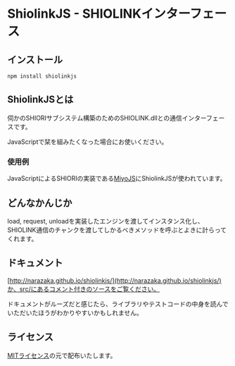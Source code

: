 ShiolinkJS - SHIOLINKインターフェース
=============================================

インストール
--------------------------

    npm install shiolinkjs

ShiolinkJSとは
--------------------------

伺かのSHIORIサブシステム構築のためのSHIOLINK.dllとの通信インターフェースです。

JavaScriptで栞を組みたくなった場合にお使いください。

### 使用例

JavaScriptによるSHIORIの実装である[MiyoJS](https://github.com/Narazaka/miyojs.git)にShiolinkJSが使われています。

どんなかんじか
--------------------------

load, request, unloadを実装したエンジンを渡してインスタンス化し、SHIOLINK通信のチャンクを渡してしかるべきメソッドを呼ぶとよきに計らってくれます。

ドキュメント
--------------------------

[http://narazaka.github.io/shiolinkjs/](http://narazaka.github.io/shiolinkjs/)か、src/にあるコメント付きのソースをご覧ください。

ドキュメントがルーズだと感じたら、ライブラリやテストコードの中身を読んでいただいたほうがわかりやすいかもしれません。

ライセンス
--------------------------

[MITライセンス](http://narazaka.net/license/MIT?2014)の元で配布いたします。
